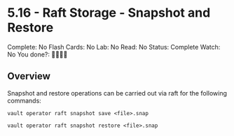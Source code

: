 # 5.16 - Raft Storage - Snapshot and Restore

Complete: No
Flash Cards: No
Lab: No
Read: No
Status: Complete
Watch: No
You done?: 🌚🌚🌚🌚

## Overview

Snapshot and restore operations can be carried out via raft for the following commands:

`vault operator raft snapshot save <file>.snap`

`vault operator raft snapshot restore <file>.snap`
